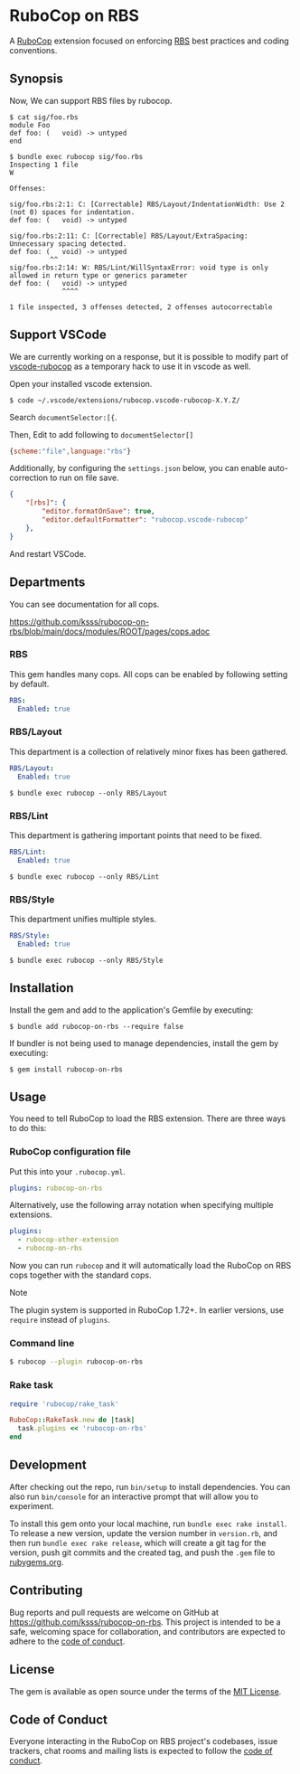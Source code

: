 # RuboCop on RBS

A [RuboCop](https://github.com/rubocop/rubocop) extension focused on enforcing [RBS](https://github.com/ruby/rbs) best practices and coding conventions.

## Synopsis

Now, We can support RBS files by rubocop.

```console
$ cat sig/foo.rbs
module Foo
def foo: (   void) -> untyped
end

$ bundle exec rubocop sig/foo.rbs
Inspecting 1 file
W

Offenses:

sig/foo.rbs:2:1: C: [Correctable] RBS/Layout/IndentationWidth: Use 2 (not 0) spaces for indentation.
def foo: (   void) -> untyped

sig/foo.rbs:2:11: C: [Correctable] RBS/Layout/ExtraSpacing: Unnecessary spacing detected.
def foo: (   void) -> untyped
          ^^
sig/foo.rbs:2:14: W: RBS/Lint/WillSyntaxError: void type is only allowed in return type or generics parameter
def foo: (   void) -> untyped
             ^^^^

1 file inspected, 3 offenses detected, 2 offenses autocorrectable
```

## Support VSCode

We are currently working on a response, but it is possible to modify part of [vscode-rubocop](https://github.com/rubocop/vscode-rubocop) as a temporary hack to use it in vscode as well.

Open your installed vscode extension.

```
$ code ~/.vscode/extensions/rubocop.vscode-rubocop-X.Y.Z/
```

Search `documentSelector:[{`.

Then, Edit to add following to `documentSelector[]`

```js
{scheme:"file",language:"rbs"}
```

Additionally, by configuring the `settings.json` below, you can enable auto-correction to run on file save.

```json
{
    "[rbs]": {
        "editor.formatOnSave": true,
        "editor.defaultFormatter": "rubocop.vscode-rubocop"
    },
}
```

And restart VSCode.

## Departments

You can see documentation for all cops.

https://github.com/ksss/rubocop-on-rbs/blob/main/docs/modules/ROOT/pages/cops.adoc

### RBS

This gem handles many cops.
All cops can be enabled by following setting by default.

```yaml
RBS:
  Enabled: true
```

### RBS/Layout

This department is a collection of relatively minor fixes has been gathered.

```yaml
RBS/Layout:
  Enabled: true
```

```console
$ bundle exec rubocop --only RBS/Layout
```

### RBS/Lint

This department is gathering important points that need to be fixed.

```yaml
RBS/Lint:
  Enabled: true
```

```console
$ bundle exec rubocop --only RBS/Lint
```

### RBS/Style

This department unifies multiple styles.

```yaml
RBS/Style:
  Enabled: true
```

```console
$ bundle exec rubocop --only RBS/Style
```

## Installation

Install the gem and add to the application's Gemfile by executing:

    $ bundle add rubocop-on-rbs --require false

If bundler is not being used to manage dependencies, install the gem by executing:

    $ gem install rubocop-on-rbs

## Usage

You need to tell RuboCop to load the RBS extension. There are three
ways to do this:

### RuboCop configuration file

Put this into your `.rubocop.yml`.

```yaml
plugins: rubocop-on-rbs
```

Alternatively, use the following array notation when specifying multiple extensions.

```yaml
plugins:
  - rubocop-other-extension
  - rubocop-on-rbs
```

Now you can run `rubocop` and it will automatically load the RuboCop on RBS
cops together with the standard cops.

> [!NOTE]
> The plugin system is supported in RuboCop 1.72+. In earlier versions, use `require` instead of `plugins`.

### Command line

```sh
$ rubocop --plugin rubocop-on-rbs
```

### Rake task

```ruby
require 'rubocop/rake_task'

RuboCop::RakeTask.new do |task|
  task.plugins << 'rubocop-on-rbs'
end
```

## Development

After checking out the repo, run `bin/setup` to install dependencies. You can also run `bin/console` for an interactive prompt that will allow you to experiment.

To install this gem onto your local machine, run `bundle exec rake install`. To release a new version, update the version number in `version.rb`, and then run `bundle exec rake release`, which will create a git tag for the version, push git commits and the created tag, and push the `.gem` file to [rubygems.org](https://rubygems.org).

## Contributing

Bug reports and pull requests are welcome on GitHub at https://github.com/ksss/rubocop-on-rbs. This project is intended to be a safe, welcoming space for collaboration, and contributors are expected to adhere to the [code of conduct](https://github.com/ksss/rubocop-on-rbs/blob/main/CODE_OF_CONDUCT.md).

## License

The gem is available as open source under the terms of the [MIT License](https://opensource.org/licenses/MIT).

## Code of Conduct

Everyone interacting in the RuboCop on RBS project's codebases, issue trackers, chat rooms and mailing lists is expected to follow the [code of conduct](https://github.com/ksss/rubocop-on-rbs/blob/main/CODE_OF_CONDUCT.md).
